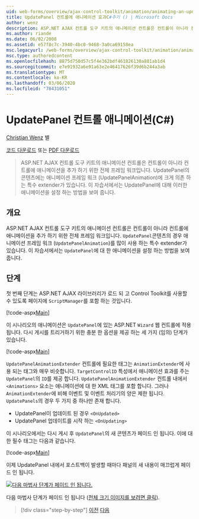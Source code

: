 ```yaml
---
uid: web-forms/overview/ajax-control-toolkit/animation/animating-an-updatepanel-control-cs
title: UpdatePanel 컨트롤에 애니메이션 효과C#주기 () | Microsoft Docs
author: wenz
description: ASP.NET AJAX 컨트롤 도구 키트의 애니메이션 컨트롤은 컨트롤이 아니라 컨트롤에 애니메이션을 추가 하기 위한 전체 프레임 워크입니다. 의 내용에 대 한
ms.author: riande
ms.date: 06/02/2008
ms.assetid: e57f8c7c-3940-4bc0-9468-3a0ca69158ea
msc.legacyurl: /web-forms/overview/ajax-control-toolkit/animation/animating-an-updatepanel-control-cs
msc.type: authoredcontent
ms.openlocfilehash: 8875d750d57c5f4e362bdf461826130a881ab1d4
ms.sourcegitcommit: e7e91932a6e91a63e2e46417626f39d6b244a3ab
ms.translationtype: MT
ms.contentlocale: ko-KR
ms.lasthandoff: 03/06/2020
ms.locfileid: "78431051"
---
```

# <a name="animating-an-updatepanel-control-c"></a>UpdatePanel 컨트롤 애니메이션(C#)

[Christian Wenz](https://github.com/wenz) 별

[코드 다운로드](https://download.microsoft.com/download/9/3/f/93f8daea-bebd-4821-833b-95205389c7d0/UpdatePanelAnimation1.cs.zip) 또는 [PDF 다운로드](https://download.microsoft.com/download/b/6/a/b6ae89ee-df69-4c87-9bfb-ad1eb2b23373/updatepanelanimation1CS.pdf)

> ASP.NET AJAX 컨트롤 도구 키트의 애니메이션 컨트롤은 컨트롤이 아니라 컨트롤에 애니메이션을 추가 하기 위한 전체 프레임 워크입니다. UpdatePanel의 콘텐츠에는 애니메이션 프레임 워크 (UpdatePanelAnimation)에 크게 의존 하는 특수 extender가 있습니다. 이 자습서에서는 UpdatePanel에 대해 이러한 애니메이션을 설정 하는 방법을 보여 줍니다.

## <a name="overview"></a>개요

ASP.NET AJAX 컨트롤 도구 키트의 애니메이션 컨트롤은 컨트롤이 아니라 컨트롤에 애니메이션을 추가 하기 위한 전체 프레임 워크입니다. `UpdatePanel`콘텐츠의 경우 애니메이션 프레임 워크 (`UpdatePanelAnimation`)를 많이 사용 하는 특수 extender가 있습니다. 이 자습서에서는 `UpdatePanel`에 대 한 애니메이션을 설정 하는 방법을 보여 줍니다.

## <a name="steps"></a>단계

첫 번째 단계는 ASP.NET AJAX 라이브러리가 로드 되 고 Control Toolkit를 사용할 수 있도록 페이지에 `ScriptManager`를 포함 하는 것입니다.

[!code-aspx[Main](animating-an-updatepanel-control-cs/samples/sample1.aspx)]

이 시나리오의 애니메이션은 `UpdatePanel`에 있는 ASP.NET `Wizard` 웹 컨트롤에 적용 됩니다. 다시 게시를 트리거하기 위한 충분 한 옵션을 제공 하는 세 가지 (임의) 단계가 있습니다.

[!code-aspx[Main](animating-an-updatepanel-control-cs/samples/sample2.aspx)]

`UpdatePanelAnimationExtender` 컨트롤에 필요한 태그는 `AnimationExtender`에 사용 되는 태그와 매우 비슷합니다. `TargetControlID` 특성에서 애니메이션 효과를 주는 `UpdatePanel`의 `ID`를 제공 합니다. `UpdatePanelAnimationExtender` 컨트롤 내에서 `<Animations>` 요소는 애니메이션에 대 한 XML 태그를 포함 합니다. 그러나 `AnimationExtender`에 비해 이벤트 및 이벤트 처리기의 양은 제한 됩니다. `UpdatePanels`의 경우 두 가지 중 하나만 존재 합니다.

- UpdatePanel이 업데이트 된 경우 `<OnUpdated>`
- UpdatePanel 업데이트를 시작 하는 `<OnUpdating>`

이 시나리오에서는 다시 게시 후 `UpdatePanel`의 새 콘텐츠가 페이드 인 됩니다. 이에 대 한 필수 태그는 다음과 같습니다.

[!code-aspx[Main](animating-an-updatepanel-control-cs/samples/sample3.aspx)]

이제 UpdatePanel 내에서 포스트백이 발생할 때마다 패널의 새 내용이 매끄럽게 페이드 인 됩니다.

[![다음 마법사 단계가 페이드 인 됩니다.](animating-an-updatepanel-control-cs/_static/image2.png)](animating-an-updatepanel-control-cs/_static/image1.png)

다음 마법사 단계가 페이드 인 됩니다 ([전체 크기 이미지를 보려면 클릭](animating-an-updatepanel-control-cs/_static/image3.png)).

> [!div class="step-by-step"]
> [이전](changing-an-animation-using-client-side-code-cs.md)
> [다음](dynamically-controlling-updatepanel-animations-cs.md)
